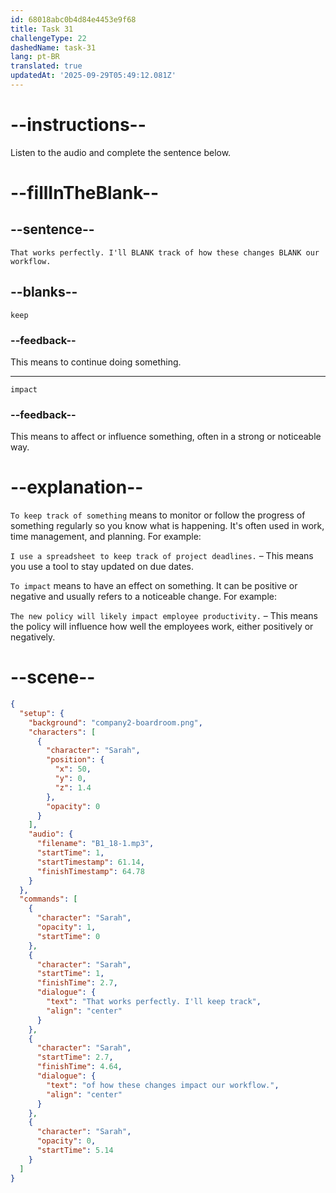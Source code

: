 ```yaml
---
id: 68018abc0b4d84e4453e9f68
title: Task 31
challengeType: 22
dashedName: task-31
lang: pt-BR
translated: true
updatedAt: '2025-09-29T05:49:12.081Z'
---
```


<!-- (Audio) Sarah: That works perfectly. I'll keep track of how these changes impact our workflow. -->

# --instructions--

Listen to the audio and complete the sentence below.

# --fillInTheBlank--

## --sentence--

`That works perfectly. I'll BLANK track of how these changes BLANK our workflow.`

## --blanks--

`keep`

### --feedback--

This means to continue doing something.

---

`impact`

### --feedback--

This means to affect or influence something, often in a strong or noticeable way.

# --explanation--

`To keep track of something` means to monitor or follow the progress of something regularly so you know what is happening. It's often used in work, time management, and planning. For example:

`I use a spreadsheet to keep track of project deadlines.` – This means you use a tool to stay updated on due dates.

`To impact` means to have an effect on something. It can be positive or negative and usually refers to a noticeable change. For example:

`The new policy will likely impact employee productivity.` – This means the policy will influence how well the employees work, either positively or negatively.

# --scene--

```json
{
  "setup": {
    "background": "company2-boardroom.png",
    "characters": [
      {
        "character": "Sarah",
        "position": {
          "x": 50,
          "y": 0,
          "z": 1.4
        },
        "opacity": 0
      }
    ],
    "audio": {
      "filename": "B1_18-1.mp3",
      "startTime": 1,
      "startTimestamp": 61.14,
      "finishTimestamp": 64.78
    }
  },
  "commands": [
    {
      "character": "Sarah",
      "opacity": 1,
      "startTime": 0
    },
    {
      "character": "Sarah",
      "startTime": 1,
      "finishTime": 2.7,
      "dialogue": {
        "text": "That works perfectly. I'll keep track",
        "align": "center"
      }
    },
    {
      "character": "Sarah",
      "startTime": 2.7,
      "finishTime": 4.64,
      "dialogue": {
        "text": "of how these changes impact our workflow.",
        "align": "center"
      }
    },
    {
      "character": "Sarah",
      "opacity": 0,
      "startTime": 5.14
    }
  ]
}
```
